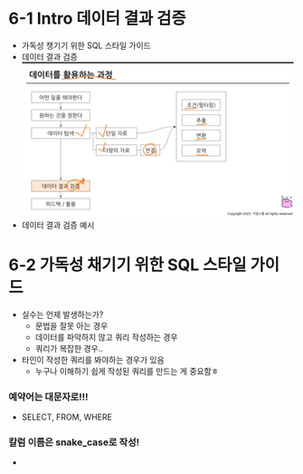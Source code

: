 # 6-1 Intro 데이터 결과 검증
- 가독성 챙기기 위한 SQL 스타일 가이드
- 데이터 결과 검증
![alt text](SQL_imagefile/week7_데이터결과검증.png)
- 데이터 결과 검증 예시

# 6-2 가독성 채기기 위한 SQL 스타일 가이드
- 실수는 언제 발생하는가?
    - 문법을 잘못 아는 경우
    - 데이터를 파악하지 않고 쿼리 작성하는 경우
    - 쿼리가 복잡한 경우..
- 타인이 작성한 쿼리를 봐야하는 경우가 있음
    - 누구나 이해하기 쉽게 작성된 쿼리를 만드는 게 중요함ㅎ
### 예약어는 대문자로!!!
- SELECT, FROM, WHERE

### 칼럼 이름은 snake_case로 작성!
- 
























